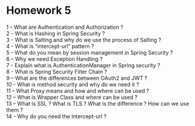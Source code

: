 # Homework 5
1 – What are Authentication and Authorization ?<br>
2 - What is Hashing in Spring Security ?<br>
3 - What is Salting and why do we use the process of Salting ?<br>
4 - What is “intercept-url” pattern ?<br>
5 - What do you mean by session management in Spring Security ?<br>
6 – Why we need Exception Handling ?<br>
7 - Explain what is AuthenticationManager in Spring security ?<br>
8 - What is Spring Security Filter Chain ?<br>
9 – What are the differences between OAuth2 and  JWT ?<br>
10 - What is method security and why do we need it ?<br>
11 – What Proxy means and how and where can be used ?<br>
12 – What is Wrapper Class and where can be used ?<br>
13 – What is SSL ? What is TLS ? What is the difference ? How can we use them ?<br>
14 - Why do you need the intercept-url ?<br>


